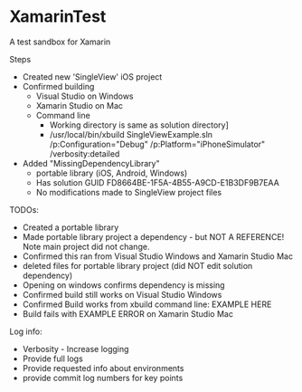 # XamarinTest
A test sandbox for Xamarin

Steps
* Created new 'SingleView' iOS project
* Confirmed building
  * Visual Studio on Windows
  * Xamarin Studio on Mac
  * Command line
    * Working directory is same as solution directory]
	* /usr/local/bin/xbuild SingleViewExample.sln /p:Configuration="Debug" /p:Platform="iPhoneSimulator" /verbosity:detailed
* Added "MissingDependencyLibrary"
  * portable library (iOS, Android, Windows)
  * Has solution GUID FD8664BE-1F5A-4B55-A9CD-E1B3DF9B7EAA
  * No modifications made to SingleView project files
  
TODOs:
* Created a portable library
* Made portable library project a dependency - but NOT A REFERENCE! Note main project did not change.
* Confirmed this ran from Visual Studio Windows and Xamarin Studio Mac
* deleted files for portable library project (did NOT edit solution dependency)
* Opening on windows confirms dependency is missing
* Confirmed build still works on Visual Studio Windows
* Confirmed Build works from xbuild command line:
    EXAMPLE HERE
* Build fails with EXAMPLE ERROR on Xamarin Studio Mac

Log info:
* Verbosity - Increase logging
* Provide full logs
* Provide requested info about environments
* provide commit log numbers for key points